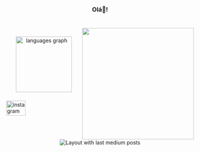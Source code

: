 <h3 align="center">Olá👋!</h3>

###

<br clear="both">

<img align="right" height="300" src="https://www.icegif.com/wp-content/uploads/2021/09/icegif-5.gif"  />

###

<div align="center">
  <img src="https://github-readme-stats.vercel.app/api/top-langs?username=young-DN&locale=pt-br&hide_title=false&layout=compact&card_width=320&langs_count=5&theme=dracula&hide_border=false&order=2" height="150" alt="languages graph"  />
</div>

###

<div align="left">
  <a href="https://www.instagram.com/dluc4z/" target="_blank">
    <img src="https://raw.githubusercontent.com/maurodesouza/profile-readme-generator/master/src/assets/icons/social/instagram/default.svg" width="52" height="40" alt="instagram logo"  />
  </a>
</div>

###

<div align="center">
  <img src="https://github-read-medium-git-main.pahlevikun.vercel.app/latest?limit=4&username=Denny" alt="Layout with last medium posts"  />
</div>

###
